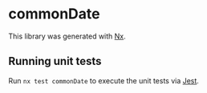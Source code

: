 # commonDate

This library was generated with [Nx](https://nx.dev).

## Running unit tests

Run `nx test commonDate` to execute the unit tests via [Jest](https://jestjs.io).
